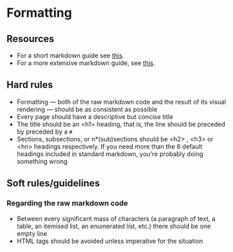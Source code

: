 # Formatting

## Resources

* For a short markdown guide see [this](https://commonmark.org/help/). <br>
* For a more extensive markdown guide, see [this](https://handbook.gitlab.com/docs/markdown-guide/).

## Hard rules

* Formatting — both of the raw markdown code and the result of its visual rendering — should be as consistent as possible
* Every page should have a descriptive but concise title
* The title should be an \<h1> heading, that is, the line should be preceded by preceded by a `#`
* Sections, subsections, or n*(sub)sections should be \<h2> , \<h3> or \<hn> headings respectively. If you need more than the 6 default headings included in standard markdown, you're probably doing something wrong

## Soft rules/guidelines

### Regarding the raw markdown code

* Between every significant mass of characters (a paragraph of text, a table, an itemised list, an enumerated list, etc.) there should be one empty line
* HTML tags should be avoided unless imperative for the situation
